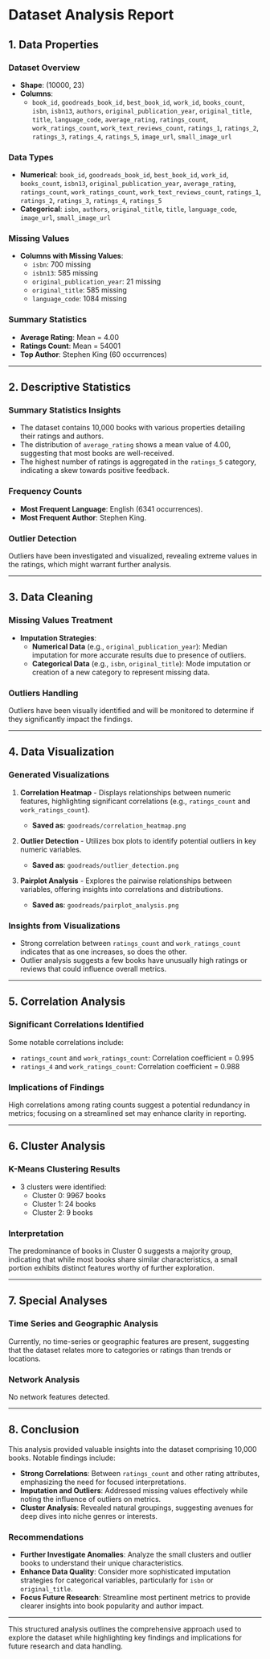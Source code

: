 # Dataset Analysis Report

## 1. Data Properties

### Dataset Overview

- **Shape**: (10000, 23)
- **Columns**:
  - `book_id`, `goodreads_book_id`, `best_book_id`, `work_id`, `books_count`, `isbn`, `isbn13`, `authors`, `original_publication_year`, `original_title`, `title`, `language_code`, `average_rating`, `ratings_count`, `work_ratings_count`, `work_text_reviews_count`, `ratings_1`, `ratings_2`, `ratings_3`, `ratings_4`, `ratings_5`, `image_url`, `small_image_url`

### Data Types
- **Numerical**: `book_id`, `goodreads_book_id`, `best_book_id`, `work_id`, `books_count`, `isbn13`, `original_publication_year`, `average_rating`, `ratings_count`, `work_ratings_count`, `work_text_reviews_count`, `ratings_1`, `ratings_2`, `ratings_3`, `ratings_4`, `ratings_5`
- **Categorical**: `isbn`, `authors`, `original_title`, `title`, `language_code`, `image_url`, `small_image_url`

### Missing Values
- **Columns with Missing Values**:
  - `isbn`: 700 missing
  - `isbn13`: 585 missing
  - `original_publication_year`: 21 missing
  - `original_title`: 585 missing
  - `language_code`: 1084 missing

### Summary Statistics
- **Average Rating**: Mean = 4.00
- **Ratings Count**: Mean = 54001
- **Top Author**: Stephen King (60 occurrences)

---

## 2. Descriptive Statistics

### Summary Statistics Insights

- The dataset contains 10,000 books with various properties detailing their ratings and authors.
- The distribution of `average_rating` shows a mean value of 4.00, suggesting that most books are well-received.
- The highest number of ratings is aggregated in the `ratings_5` category, indicating a skew towards positive feedback.

### Frequency Counts

- **Most Frequent Language**: English (6341 occurrences).
- **Most Frequent Author**: Stephen King.

### Outlier Detection

Outliers have been investigated and visualized, revealing extreme values in the ratings, which might warrant further analysis.

---

## 3. Data Cleaning

### Missing Values Treatment

- **Imputation Strategies**:
  - **Numerical Data** (e.g., `original_publication_year`): Median imputation for more accurate results due to presence of outliers.
  - **Categorical Data** (e.g., `isbn`, `original_title`): Mode imputation or creation of a new category to represent missing data.

### Outliers Handling

Outliers have been visually identified and will be monitored to determine if they significantly impact the findings.

---

## 4. Data Visualization

### Generated Visualizations

1. **Correlation Heatmap** - Displays relationships between numeric features, highlighting significant correlations (e.g., `ratings_count` and `work_ratings_count`).
   - **Saved as**: `goodreads/correlation_heatmap.png`

2. **Outlier Detection** - Utilizes box plots to identify potential outliers in key numeric variables.
   - **Saved as**: `goodreads/outlier_detection.png`

3. **Pairplot Analysis** - Explores the pairwise relationships between variables, offering insights into correlations and distributions.
   - **Saved as**: `goodreads/pairplot_analysis.png`

### Insights from Visualizations
- Strong correlation between `ratings_count` and `work_ratings_count` indicates that as one increases, so does the other.
- Outlier analysis suggests a few books have unusually high ratings or reviews that could influence overall metrics.

---

## 5. Correlation Analysis

### Significant Correlations Identified

Some notable correlations include:

- `ratings_count` and `work_ratings_count`: Correlation coefficient = 0.995
- `ratings_4` and `work_ratings_count`: Correlation coefficient = 0.988

### Implications of Findings
High correlations among rating counts suggest a potential redundancy in metrics; focusing on a streamlined set may enhance clarity in reporting.

---

## 6. Cluster Analysis

### K-Means Clustering Results

- 3 clusters were identified:
  - Cluster 0: 9967 books
  - Cluster 1: 24 books
  - Cluster 2: 9 books

### Interpretation
The predominance of books in Cluster 0 suggests a majority group, indicating that while most books share similar characteristics, a small portion exhibits distinct features worthy of further exploration.

---

## 7. Special Analyses

### Time Series and Geographic Analysis
Currently, no time-series or geographic features are present, suggesting that the dataset relates more to categories or ratings than trends or locations.

### Network Analysis
No network features detected.

---

## 8. Conclusion

This analysis provided valuable insights into the dataset comprising 10,000 books. Notable findings include:

- **Strong Correlations**: Between `ratings_count` and other rating attributes, emphasizing the need for focused interpretations.
- **Imputation and Outliers**: Addressed missing values effectively while noting the influence of outliers on metrics.
- **Cluster Analysis**: Revealed natural groupings, suggesting avenues for deep dives into niche genres or interests.

### Recommendations

- **Further Investigate Anomalies**: Analyze the small clusters and outlier books to understand their unique characteristics.
- **Enhance Data Quality**: Consider more sophisticated imputation strategies for categorical variables, particularly for `isbn` or `original_title`.
- **Focus Future Research**: Streamline most pertinent metrics to provide clearer insights into book popularity and author impact.

---

This structured analysis outlines the comprehensive approach used to explore the dataset while highlighting key findings and implications for future research and data handling.